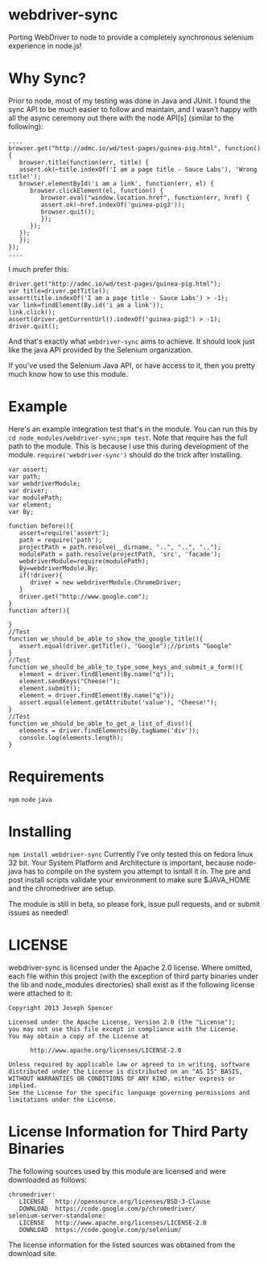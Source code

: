 webdriver-sync
==============

Porting WebDriver to node to provide a completely synchronous selenium
experience in node.js!

Why Sync?
==============
Prior to node, most of my testing was done in Java and JUnit.  I found the sync
API to be much easier to follow and maintain, and I wasn't happy with all the
async ceremony out there with the node API[s] (similar to the following):

``````
....
browser.get("http://admc.io/wd/test-pages/guinea-pig.html", function() {
   browser.title(function(err, title) {
   assert.ok(~title.indexOf('I am a page title - Sauce Labs'), 'Wrong title!');
   browser.elementById('i am a link', function(err, el) {
      browser.clickElement(el, function() {
         browser.eval("window.location.href", function(err, href) {
         assert.ok(~href.indexOf('guinea-pig2'));
         browser.quit();
         });
      });
   });
   });
});
....
``````

I much prefer this:

``````
driver.get("http://admc.io/wd/test-pages/guinea-pig.html");
var title=driver.getTitle();
assert(title.indexOf('I am a page title - Sauce Labs') > -1);
var link=findElement(By.id('i am a link'));
link.click();
assert(driver.getCurrentUrl().indexOf('guinea-pig2') > -1);
driver.quit();
``````

And that's exactly what `webdriver-sync` aims to achieve.  It should look just
like the java API provided by the Selenium organization.

If you've used the Selenium Java API, or have access to it, then you pretty
much know how to use this module.

Example
==============
Here's an example integration test that's in the module.  You can run this by
`cd node_modules/webdriver-sync;npm test`.  Note that require has the full
path to the module.  This is because I use this during development of the
module.  `require('webdriver-sync')` should do the trick after installing.

``````
var assert;
var path;
var webdriverModule;
var driver;
var modulePath;
var element;
var By;

function before(){
   assert=require('assert');
   path = require('path');
   projectPath = path.resolve(__dirname, "..", "..", "..");
   modulePath = path.resolve(projectPath, 'src', 'facade');
   webdriverModule=require(modulePath);
   By=webdriverModule.By;
   if(!driver){
      driver = new webdriverModule.ChromeDriver;
   }
   driver.get("http://www.google.com");
}
function after(){

}
//Test
function we_should_be_able_to_show_the_google_title(){
   assert.equal(driver.getTitle(), "Google");//prints "Google"
}
//Test
function we_should_be_able_to_type_some_keys_and_submit_a_form(){
   element = driver.findElement(By.name("q"));
   element.sendKeys("Cheese!");
   element.submit();
   element = driver.findElement(By.name("q"));
   assert.equal(element.getAttribute('value'), "Cheese!");
}
//Test
function we_should_be_able_to_get_a_list_of_divs(){
   elements = driver.findElements(By.tagName('div'));
   console.log(elements.length);
}
``````

Requirements
=============
`npm` `node` `java`

Installing
==============
`npm install webdriver-sync`
Currently I've only tested this on fedora linux 32 bit.  Your System Platform
and Architecture is important, because node-java has to compile on the
system you attempt to isntall it in.  The pre and post install scripts validate
your environment to make sure $JAVA_HOME and the chromedriver are setup.

The module is still in beta, so please fork, issue pull requests, and or submit
issues as needed!

LICENSE
=============
webdriver-sync is licensed under the Apache 2.0 license.  Where omitted, each
file within this project (with the exception of third party binaries under the
lib and node_modules directories) shall exist as if the following license were
attached to it:

``````
Copyright 2013 Joseph Spencer

Licensed under the Apache License, Version 2.0 (the "License");
you may not use this file except in compliance with the License.
You may obtain a copy of the License at

      http://www.apache.org/licenses/LICENSE-2.0

Unless required by applicable law or agreed to in writing, software
distributed under the License is distributed on an "AS IS" BASIS,
WITHOUT WARRANTIES OR CONDITIONS OF ANY KIND, either express or implied.
See the License for the specific language governing permissions and
limitations under the License.
``````

License Information for Third Party Binaries
==============
The following sources used by this module are licensed and were downloaded as
follows:

``````
chromedriver:
   LICENSE   http://opensource.org/licenses/BSD-3-Clause
   DOWNLOAD  https://code.google.com/p/chromedriver/
selenium-server-standalone:
   LICENSE   http://www.apache.org/licenses/LICENSE-2.0
   DOWNLOAD  https://code.google.com/p/selenium/
``````

The license information for the listed sources was obtained from the download
site.
